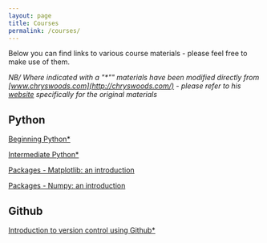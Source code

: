 ```yaml
---
layout: page
title: Courses
permalink: /courses/
---
```


Below you can find links to various course materials - please feel free to make use of them.

*NB/ Where indicated with a "\*"" materials have been modified directly from [www.chryswoods.com](http://chryswoods.com/) - please refer to his [website](http://chryswoods.com/) specifically for the original materials*

## Python

[Beginning Python\*](./_courses/Beginners_python/README.md)

[Intermediate Python\*](./_courses/Intermediate_python/README.md)

[Packages - Matplotlib: an introduction](./_courses/PythonPackages_matplotlib/README.md)

[Packages - Numpy: an introduction](./_courses/PythonPackages_numpy/README_matplotlib.md)

## Github

[Introduction to version control using Github\*](./_courses/Intro_github/README_numnpy.md)



